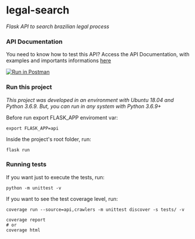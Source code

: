 # legal-search
*Flask API to search brazilian legal process*

### API Documentation
You need to know how to test this API? Access the API Documentation, with examples and importants informations [here](https://documenter.getpostman.com/view/12464969/TVCiUmZZ?version=latest)

[![Run in Postman](https://run.pstmn.io/button.svg)](https://www.getpostman.com/collections/e26737ef0ba95a0042ff)

### Run this project
*This project was developed in an environment with Ubuntu 18.04 and Python 3.6.9. But, you can run in any system with Python 3.6.9+*

Before run export FLASK_APP enviroment var:
```
export FLASK_APP=api
```


Inside the project's root folder, run:
```commandline
flask run
```

### Running tests
If you want just to execute the tests, run:
```commandline
python -m unittest -v
```

If you want to see the test coverage level, run:
```
coverage run --source=api,crawlers -m unittest discover -s tests/ -v

coverage report
# or
coverage html
```